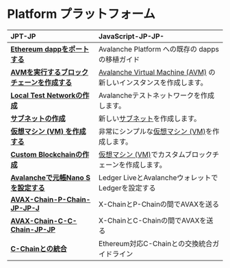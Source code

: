 # Platform プラットフォーム

| JPT-JP | JavaScript-JP-JP- |
| :--- | :--- |
| [**Ethereum dappをポートする**](launch-your-ethereum-dapp.md) | Avalanche Platform への既存の dapps の移植ガイド |
| [**AVMを実行するブロックチェーンを作成する**](create-avm-blockchain.md) | [Avalanche Virtual Machine \(AVM\)](../../../learn/platform-overview/#exchange-chain-x-chain) の新しいインスタンスを作成します。 |
| [**Local Test Networkの作成**](create-a-local-test-network.md) | Avalancheテストネットワークを作成します。 |
| [**サブネットの作成**](create-a-subnet.md) | 新しい[サブネット](../../../learn/platform-overview/#subnets)を作成します。 |
| [**仮想マシン \(VM\) を作成する**](create-a-virtual-machine-vm.md) | 非常にシンプルな[仮想マシン \(VM\)](../../../learn/platform-overview/#virtual-machines)を作成します。 |
| [**Custom Blockchainの作成**](create-custom-blockchain.md) | [仮想マシン \(VM\)](../../../learn/platform-overview/#virtual-machines)でカスタムブロックチェーンを作成します。 |
| [**Avalancheで元帳Nano Sを設定する**](setup-your-ledger-nano-s-with-avalanche.md) | Ledger LiveとAvalancheウォレットでLedgerを設定する |
| [**AVAX-Chain-P-Chain-JP-JP-J**](transfer-avax-between-x-chain-and-p-chain.md) | X-ChainとP-Chainの間でAVAXを送る |
| [**AVAX-Chain-C-C-Chain-JP-JP**](transfer-avax-between-x-chain-and-c-chain.md) | X-ChainとC-Chainの間でAVAXを送る |
| [**C-Chainとの統合**](integrate-exchange-with-avalanche.md) | Ethereum対応C-Chainとの交換統合ガイドライン |

